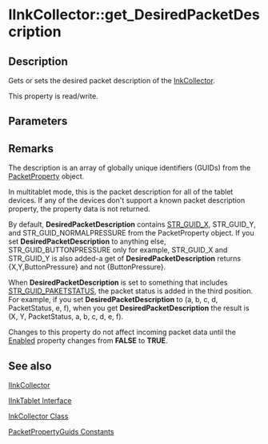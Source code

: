 # IInkCollector::get_DesiredPacketDescription

## Description

Gets or sets the desired packet description of the [InkCollector](https://learn.microsoft.com/windows/desktop/tablet/inkcollector-class).

This property is read/write.

## Parameters

## Remarks

The description is an array of globally unique identifiers (GUIDs) from the [PacketProperty](https://learn.microsoft.com/windows/desktop/tablet/packetpropertyguids-constants) object.

In multitablet mode, this is the packet description for all of the tablet devices. If any of the devices don't support a known packet description property, the property data is not returned.

By default, **DesiredPacketDescription** contains [STR_GUID_X](https://learn.microsoft.com/windows/desktop/tablet/packetpropertyguids-constants), STR_GUID_Y, and STR_GUID_NORMALPRESSURE from the PacketProperty object. If you set **DesiredPacketDescription** to anything else, STR_GUID_BUTTONPRESSURE only for example, STR_GUID_X and STR_GUID_Y is also added-a get of **DesiredPacketDescription** returns {X,Y,ButtonPressure} and not {ButtonPressure}.

When **DesiredPacketDescription** is set to something that includes [STR_GUID_PAKETSTATUS](https://learn.microsoft.com/windows/desktop/tablet/packetpropertyguids-constants), the packet status is added in the third position. For example, if you set **DesiredPacketDescription** to (a, b, c, d, PacketStatus, e, f), when you get **DesiredPacketDescription** the result is (X, Y, PacketStatus, a, b, c, d, e, f).

Changes to this property do not affect incoming packet data until the [Enabled](https://learn.microsoft.com/windows/desktop/api/msinkaut/nf-msinkaut-iinkcollector-get_enabled) property changes from **FALSE** to **TRUE**.

## See also

[IInkCollector](https://learn.microsoft.com/windows/win32/api/msinkaut/nn-msinkaut-iinkcollector)

[IInkTablet Interface](https://learn.microsoft.com/windows/desktop/api/msinkaut/nn-msinkaut-iinktablet)

[InkCollector Class](https://learn.microsoft.com/windows/desktop/tablet/inkcollector-class)

[PacketPropertyGuids Constants](https://learn.microsoft.com/windows/desktop/tablet/packetpropertyguids-constants)